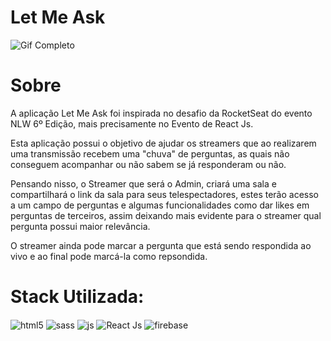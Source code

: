 # Let Me Ask

![Gif Completo](https://user-images.githubusercontent.com/95001642/161111083-7d43f252-1df1-4f72-860f-f4c6b42d2b6b.gif)


<h1>Sobre</h1>
<p>A aplicação Let Me Ask foi inspirada no desafio da RocketSeat do evento NLW 6º Edição, mais precisamente no Evento de React Js.</p>
<p>Esta aplicação possui o objetivo de ajudar os streamers que ao realizarem uma transmissão recebem uma "chuva" de perguntas, as quais não conseguem acompanhar ou não sabem se já responderam ou não.</p> 
<p>Pensando nisso, o Streamer que será o Admin, criará uma sala e compartilhará o link da sala para seus telespectadores, estes terão acesso a um campo de perguntas e algumas funcionalidades como dar likes em perguntas de terceiros, assim deixando mais evidente para o streamer qual pergunta possui maior relevância.</p> 
<p>O streamer ainda pode marcar a pergunta que está sendo respondida ao vivo e ao final pode marcá-la como repsondida.</p>

<h1>Stack Utilizada:</h1>
<div style='display: inline_block'>
  <img align='center' alt='html5' src='https://img.shields.io/badge/HTML5-E34F26?style=for-the-badge&logo=html5&logoColor=white' />
  <img align='center' alt='sass' src='https://img.shields.io/badge/Sass-CC6699?style=for-the-badge&logo=sass&logoColor=white' />
  <img align='center' alt='js' src='https://img.shields.io/badge/JavaScript-F7DF1E?style=for-the-badge&logo=javascript&logoColor=black' />
  <img align='center' alt='React Js' src='https://img.shields.io/badge/React-20232A?style=for-the-badge&logo=react&logoColor=61DAFB' />
  <img align='center' alt='firebase' src='https://img.shields.io/badge/firebase-%23039BE5.svg?style=for-the-badge&logo=firebase' />  
</div>
